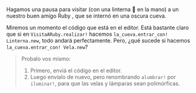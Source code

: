 Hagamos una pausa para visitar (con una linterna :flashlight: en la mano) a un nuestro buen amigo Ruby <i class="da da-ruby"></i>, que se internó en una oscura cueva. 

Miremos un momento el código que está en el editor. Está bastante claro que si en `VisitaARuby.realizar!` hacemos `la_cueva.entrar_con! Linterna.new`, todo andará perfectamente. Pero, ¿qué sucede si hacemos `la_cueva.entrar_con! Vela.new`?

> Probalo vos mismo: 
> 
>  1. Primero, enviá el código en el editor. 
>  2. Luego envialo de nuevo, pero renombrando `alumbrar!` por `iluminar!`, para que las velas y lámparas sean polimórficas. 



